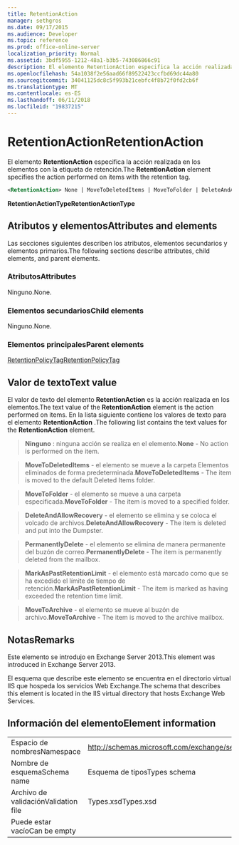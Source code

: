 ```yaml
---
title: RetentionAction
manager: sethgros
ms.date: 09/17/2015
ms.audience: Developer
ms.topic: reference
ms.prod: office-online-server
localization_priority: Normal
ms.assetid: 3bdf5955-1212-48a1-b3b5-743086866c91
description: El elemento RetentionAction especifica la acción realizada en los elementos con la etiqueta de retención.
ms.openlocfilehash: 54a1038f2e56aad66f89522423ccfbd69dc44a80
ms.sourcegitcommit: 34041125dc8c5f993b21cebfc4f8b72f0fd2cb6f
ms.translationtype: MT
ms.contentlocale: es-ES
ms.lasthandoff: 06/11/2018
ms.locfileid: "19837215"
---
```

# <a name="retentionaction"></a><span data-ttu-id="ee579-103">RetentionAction</span><span class="sxs-lookup"><span data-stu-id="ee579-103">RetentionAction</span></span>

<span data-ttu-id="ee579-104">El elemento **RetentionAction** especifica la acción realizada en los elementos con la etiqueta de retención.</span><span class="sxs-lookup"><span data-stu-id="ee579-104">The **RetentionAction** element specifies the action performed on items with the retention tag.</span></span> 
  
```XML
<RetentionAction> None | MoveToDeletedItems | MoveToFolder | DeleteAndAllowRecovery | PermanentlyDelete | MarkAsPastRetentionLimit | MoveToArchive <RetentionAction>
```

 <span data-ttu-id="ee579-105">**RetentionActionType**</span><span class="sxs-lookup"><span data-stu-id="ee579-105">**RetentionActionType**</span></span>
## <a name="attributes-and-elements"></a><span data-ttu-id="ee579-106">Atributos y elementos</span><span class="sxs-lookup"><span data-stu-id="ee579-106">Attributes and elements</span></span>

<span data-ttu-id="ee579-107">Las secciones siguientes describen los atributos, elementos secundarios y elementos primarios.</span><span class="sxs-lookup"><span data-stu-id="ee579-107">The following sections describe attributes, child elements, and parent elements.</span></span>
  
### <a name="attributes"></a><span data-ttu-id="ee579-108">Atributos</span><span class="sxs-lookup"><span data-stu-id="ee579-108">Attributes</span></span>

<span data-ttu-id="ee579-109">Ninguno.</span><span class="sxs-lookup"><span data-stu-id="ee579-109">None.</span></span>
  
### <a name="child-elements"></a><span data-ttu-id="ee579-110">Elementos secundarios</span><span class="sxs-lookup"><span data-stu-id="ee579-110">Child elements</span></span>

<span data-ttu-id="ee579-111">Ninguno.</span><span class="sxs-lookup"><span data-stu-id="ee579-111">None.</span></span>
  
### <a name="parent-elements"></a><span data-ttu-id="ee579-112">Elementos principales</span><span class="sxs-lookup"><span data-stu-id="ee579-112">Parent elements</span></span>

[<span data-ttu-id="ee579-113">RetentionPolicyTag</span><span class="sxs-lookup"><span data-stu-id="ee579-113">RetentionPolicyTag</span></span>](retentionpolicytag.md)
  
## <a name="text-value"></a><span data-ttu-id="ee579-114">Valor de texto</span><span class="sxs-lookup"><span data-stu-id="ee579-114">Text value</span></span>

<span data-ttu-id="ee579-115">El valor de texto del elemento **RetentionAction** es la acción realizada en los elementos.</span><span class="sxs-lookup"><span data-stu-id="ee579-115">The text value of the **RetentionAction** element is the action performed on items.</span></span> <span data-ttu-id="ee579-116">En la lista siguiente contiene los valores de texto para el elemento **RetentionAction** .</span><span class="sxs-lookup"><span data-stu-id="ee579-116">The following list contains the text values for the **RetentionAction** element.</span></span> 
  
> <span data-ttu-id="ee579-117">**Ninguno** : ninguna acción se realiza en el elemento.</span><span class="sxs-lookup"><span data-stu-id="ee579-117">**None** - No action is performed on the item.</span></span> 
    
> <span data-ttu-id="ee579-118">**MoveToDeletedItems** - el elemento se mueve a la carpeta Elementos eliminados de forma predeterminada.</span><span class="sxs-lookup"><span data-stu-id="ee579-118">**MoveToDeletedItems** - The item is moved to the default Deleted Items folder.</span></span> 
    
> <span data-ttu-id="ee579-119">**MoveToFolder** - el elemento se mueve a una carpeta especificada.</span><span class="sxs-lookup"><span data-stu-id="ee579-119">**MoveToFolder** - The item is moved to a specified folder.</span></span> 
    
> <span data-ttu-id="ee579-120">**DeleteAndAllowRecovery** - el elemento se elimina y se coloca el volcado de archivos.</span><span class="sxs-lookup"><span data-stu-id="ee579-120">**DeleteAndAllowRecovery** - The item is deleted and put into the Dumpster.</span></span> 
    
> <span data-ttu-id="ee579-121">**PermanentlyDelete** - el elemento se elimina de manera permanente del buzón de correo.</span><span class="sxs-lookup"><span data-stu-id="ee579-121">**PermanentlyDelete** - The item is permanently deleted from the mailbox.</span></span> 
    
> <span data-ttu-id="ee579-122">**MarkAsPastRetentionLimit** - el elemento está marcado como que se ha excedido el límite de tiempo de retención.</span><span class="sxs-lookup"><span data-stu-id="ee579-122">**MarkAsPastRetentionLimit** - The item is marked as having exceeded the retention time limit.</span></span> 
    
> <span data-ttu-id="ee579-123">**MoveToArchive** - el elemento se mueve al buzón de archivo.</span><span class="sxs-lookup"><span data-stu-id="ee579-123">**MoveToArchive** - The item is moved to the archive mailbox.</span></span> 
    
## <a name="remarks"></a><span data-ttu-id="ee579-124">Notas</span><span class="sxs-lookup"><span data-stu-id="ee579-124">Remarks</span></span>

<span data-ttu-id="ee579-125">Este elemento se introdujo en Exchange Server 2013.</span><span class="sxs-lookup"><span data-stu-id="ee579-125">This element was introduced in Exchange Server 2013.</span></span>
  
<span data-ttu-id="ee579-126">El esquema que describe este elemento se encuentra en el directorio virtual IIS que hospeda los servicios Web Exchange.</span><span class="sxs-lookup"><span data-stu-id="ee579-126">The schema that describes this element is located in the IIS virtual directory that hosts Exchange Web Services.</span></span>
  
## <a name="element-information"></a><span data-ttu-id="ee579-127">Información del elemento</span><span class="sxs-lookup"><span data-stu-id="ee579-127">Element information</span></span>

|||
|:-----|:-----|
|<span data-ttu-id="ee579-128">Espacio de nombres</span><span class="sxs-lookup"><span data-stu-id="ee579-128">Namespace</span></span>  <br/> |http://schemas.microsoft.com/exchange/services/2006/types  <br/> |
|<span data-ttu-id="ee579-129">Nombre de esquema</span><span class="sxs-lookup"><span data-stu-id="ee579-129">Schema name</span></span>  <br/> |<span data-ttu-id="ee579-130">Esquema de tipos</span><span class="sxs-lookup"><span data-stu-id="ee579-130">Types schema</span></span>  <br/> |
|<span data-ttu-id="ee579-131">Archivo de validación</span><span class="sxs-lookup"><span data-stu-id="ee579-131">Validation file</span></span>  <br/> |<span data-ttu-id="ee579-132">Types.xsd</span><span class="sxs-lookup"><span data-stu-id="ee579-132">Types.xsd</span></span>  <br/> |
|<span data-ttu-id="ee579-133">Puede estar vacío</span><span class="sxs-lookup"><span data-stu-id="ee579-133">Can be empty</span></span>  <br/> ||
   

